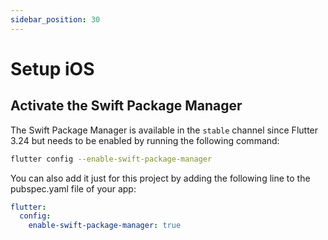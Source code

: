 ```yaml
---
sidebar_position: 30
---
```


# Setup iOS

## Activate the Swift Package Manager

The Swift Package Manager is available in the `stable` channel since
Flutter 3.24 but needs to be enabled by running the following command:

```bash
flutter config --enable-swift-package-manager
```

You can also add it just for this project by adding the following line to the 
pubspec.yaml file of your app:

```yaml title="pubspec.yaml"
flutter:
  config:
    enable-swift-package-manager: true
```